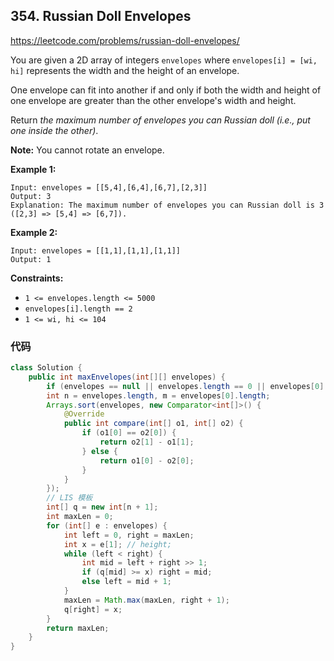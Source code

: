 ## 354. Russian Doll Envelopes

https://leetcode.com/problems/russian-doll-envelopes/

You are given a 2D array of integers `envelopes` where `envelopes[i] = [wi, hi]` represents the width and the height of an envelope.

One envelope can fit into another if and only if both the width and height of one envelope are greater than the other envelope's width and height.

Return *the maximum number of envelopes you can Russian doll (i.e., put one inside the other)*.

**Note:** You cannot rotate an envelope.

 

**Example 1:**

```
Input: envelopes = [[5,4],[6,4],[6,7],[2,3]]
Output: 3
Explanation: The maximum number of envelopes you can Russian doll is 3 ([2,3] => [5,4] => [6,7]).
```

**Example 2:**

```
Input: envelopes = [[1,1],[1,1],[1,1]]
Output: 1
```

 

**Constraints:**

- `1 <= envelopes.length <= 5000`
- `envelopes[i].length == 2`
- `1 <= wi, hi <= 104`

### 代码

```java
class Solution {
    public int maxEnvelopes(int[][] envelopes) {
        if (envelopes == null || envelopes.length == 0 || envelopes[0].length == 0) return 0;
        int n = envelopes.length, m = envelopes[0].length;
        Arrays.sort(envelopes, new Comparator<int[]>() {
            @Override
            public int compare(int[] o1, int[] o2) {
                if (o1[0] == o2[0]) {
                    return o2[1] - o1[1];
                } else {
                    return o1[0] - o2[0];
                }
            }
        });
		// LIS 模板
        int[] q = new int[n + 1];
        int maxLen = 0;
        for (int[] e : envelopes) {
            int left = 0, right = maxLen;
            int x = e[1]; // height;
            while (left < right) {
                int mid = left + right >> 1;
                if (q[mid] >= x) right = mid;
                else left = mid + 1;
            }
            maxLen = Math.max(maxLen, right + 1);
            q[right] = x;
        }
        return maxLen;
    }
}
```

